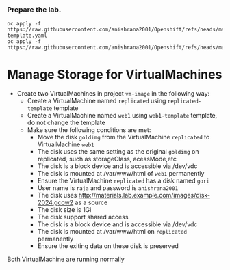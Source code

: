 ### Prepare the lab.
```
oc apply -f https://raw.githubusercontent.com/anishrana2001/Openshift/refs/heads/main/DO316/replicated-template.yaml
oc apply -f https://raw.githubusercontent.com/anishrana2001/Openshift/refs/heads/main/DO316/web1.template.yaml
```

# Manage Storage for VirtualMachines
- Create two VirtualMachines in project `vm-image` in the following way:
  - Create a VirtualMachine named `replicated` using `replicated-template` template
  - Create a VirtualMachine named `web1` using `web1-template` template, do not change the template
  - Make sure the following conditions are met:
    - Move the disk `goldimg` from the VirtualMachine `replicated` to VirtualMachine `web1`
    - The disk uses the same setting as the original `goldimg` on replicated, such as storageClass, acessMode,etc
    - The disk is a block device and is accessible via /dev/vdc
    - The disk is mounted at /var/www/html of `web1` permanently
    - Ensure the VirtualMachine `replicated` has a disk named `gori`
    - User name is `raja` and password is `anishrana2001`
    - The disk uses http://materials.lab.example.com/images/disk-2024.gcow2 as a source
    - The disk size is 1Gi
    - The disk support shared access
    - The disk is a block device and is accessible via /dev/vdc
    - The disk is mounted at /var/www/html on `replicated` permanently
    - Ensure the exiting data on these disk is preserved

Both VirtualMachine are running normally
